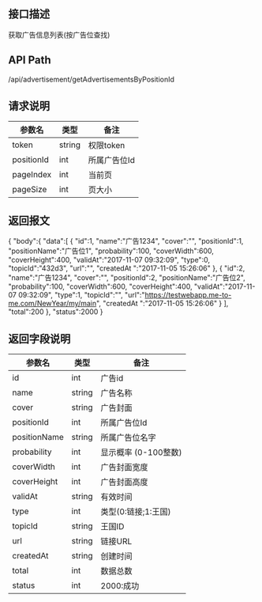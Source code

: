 ## 接口描述
获取广告信息列表(按广告位查找)
## API Path
/api/advertisement/getAdvertisementsByPositionId
## 请求说明
|参数名   |类型    |备注             |
|---------|--------|-----------------|
|token    |string  |权限token        |
|positionId    |int  |所属广告位Id   |
|pageIndex |int     |当前页         |
|pageSize  |int     |页大小         |
## 返回报文
  {
    "body":{
        "data":[
            {
                "id":1,
                "name":"广告1234",
                "cover":"",
                "positionId":1,
                "positionName":"广告位1",
                "probability":100,
                "coverWidth":600,
                "coverHeight":400,
                "validAt":"2017-11-07 09:32:09",
                "type":0,
                "topicId":"432d3",
                "url":"",
                "createdAt ":"2017-11-05 15:26:06"
            },
            {
                "id":2,
                "name":"广告1234",
                "cover":"",
                "positionId":2,
                "positionName":"广告位2",
                "probability":100,
                "coverWidth":600,
                "coverHeight":400,
                "validAt":"2017-11-07 09:32:09",
                "type":1,
                "topicId":"",
                "url":"https://testwebapp.me-to-me.com/NewYear/my/main",
                "createdAt ":"2017-11-05 15:26:06"
            }
        ],
        "total":200
    },
    "status":2000 
  }
## 返回字段说明
|参数名   |类型    |备注             |
|---------|--------|-----------------|
|id       |int  |广告id              |
|name     |string  |广告名称         |
|cover    |string  |广告封面         |
|positionId    |int  |所属广告位Id   |
|positionName  |string  |所属广告位名字  |
|probability  |int  |显示概率 (0-100整数) |
|coverWidth   |int  |广告封面宽度 |
|coverHeight  |int  |广告封面高度 |
|validAt  |string |有效时间          |
|type     |int |类型(0:链接;1:王国)  |
|topicId  |string |王国ID            |
|url      |string |链接URL           |
|createdAt |string |创建时间          |
|total    | int   |数据总数          |
|status   |int     |2000:成功        |
